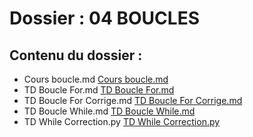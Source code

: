 # Dossier : 04 BOUCLES
 
 ## Contenu du dossier : 
- Cours boucle.md [Cours boucle.md](./Cours_boucle.md)
- TD Boucle For.md [TD Boucle For.md](./TD_Boucle_For.md)
- TD Boucle For Corrige.md [TD Boucle For Corrige.md](./TD_Boucle_For_Corrige.md)
- TD Boucle While.md [TD Boucle While.md](./TD_Boucle_While.md)
- TD While Correction.py [TD While Correction.py](./TD_While_Correction.py)
